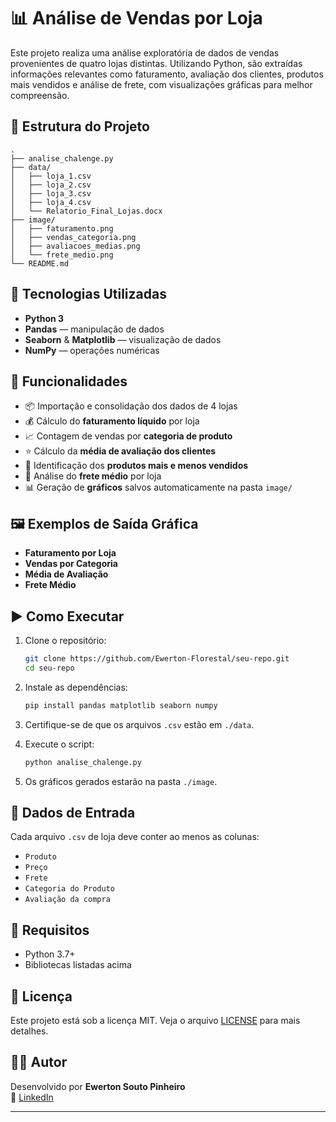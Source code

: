 
# 📊 Análise de Vendas por Loja

Este projeto realiza uma análise exploratória de dados de vendas provenientes de quatro lojas distintas. Utilizando Python, são extraídas informações relevantes como faturamento, avaliação dos clientes, produtos mais vendidos e análise de frete, com visualizações gráficas para melhor compreensão.

## 📁 Estrutura do Projeto

```
.
├── analise_chalenge.py
├── data/
│   ├── loja_1.csv
│   ├── loja_2.csv
│   ├── loja_3.csv
│   ├── loja_4.csv
│   └── Relatorio_Final_Lojas.docx
├── image/
│   ├── faturamento.png
│   ├── vendas_categoria.png
│   ├── avaliacoes_medias.png
│   └── frete_medio.png
└── README.md
```

## 🔧 Tecnologias Utilizadas

- **Python 3**
- **Pandas** — manipulação de dados
- **Seaborn** & **Matplotlib** — visualização de dados
- **NumPy** — operações numéricas

## 📌 Funcionalidades

- 📦 Importação e consolidação dos dados de 4 lojas
- 💰 Cálculo do **faturamento líquido** por loja
- 📈 Contagem de vendas por **categoria de produto**
- ⭐ Cálculo da **média de avaliação dos clientes**
- 🛒 Identificação dos **produtos mais e menos vendidos**
- 🚚 Análise do **frete médio** por loja
- 📊 Geração de **gráficos** salvos automaticamente na pasta `image/`

## 🖼️ Exemplos de Saída Gráfica

- **Faturamento por Loja**
- **Vendas por Categoria**
- **Média de Avaliação**
- **Frete Médio**

## ▶️ Como Executar

1. Clone o repositório:
   ```bash
   git clone https://github.com/Ewerton-Florestal/seu-repo.git
   cd seu-repo
   ```

2. Instale as dependências:
   ```bash
   pip install pandas matplotlib seaborn numpy
   ```

3. Certifique-se de que os arquivos `.csv` estão em `./data`.

4. Execute o script:
   ```bash
   python analise_chalenge.py
   ```

5. Os gráficos gerados estarão na pasta `./image`.

## 📂 Dados de Entrada

Cada arquivo `.csv` de loja deve conter ao menos as colunas:
- `Produto`
- `Preço`
- `Frete`
- `Categoria do Produto`
- `Avaliação da compra`

## 📌 Requisitos

- Python 3.7+
- Bibliotecas listadas acima

## 📄 Licença

Este projeto está sob a licença MIT. Veja o arquivo [LICENSE](LICENSE) para mais detalhes.

## 🙋‍♂️ Autor

Desenvolvido por **Ewerton Souto Pinheiro**  
📧 [LinkedIn](https://www.linkedin.com/in/ewertonpinheiroflorestal/)

---
